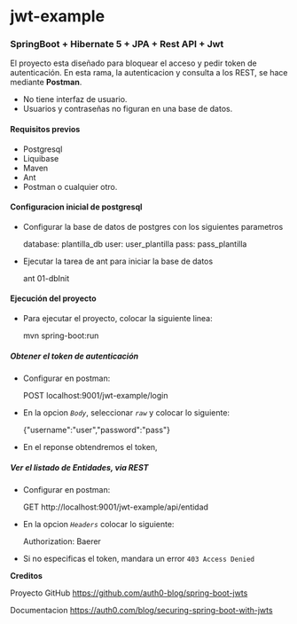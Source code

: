 # jwt-example


### SpringBoot + Hibernate 5 + JPA + Rest API + Jwt

El proyecto esta diseñado para bloquear el acceso y pedir token de autenticación.
En esta rama, la autenticacion y consulta a los REST, se hace mediante **Postman**.
- No tiene interfaz de usuario.
- Usuarios y contraseñas no figuran en una base de datos.

#### Requisitos previos
- Postgresql 
- Liquibase
- Maven
- Ant
- Postman o cualquier otro.

#### Configuracion inicial de postgresql

- Configurar la base de datos de postgres con los siguientes parametros


    database:   plantilla_db
    user:       user_plantilla
    pass:       pass_plantilla

- Ejecutar la tarea de ant para iniciar la base de datos

    
    ant 01-dbInit
    
    
#### Ejecución del proyecto
- Para ejecutar el proyecto, colocar la siguiente linea:
    
    
    mvn spring-boot:run


##### Obtener el token de autenticación
- Configurar en postman:
    
    
    POST localhost:9001/jwt-example/login
    
    
- En la opcion _`Body`_, seleccionar _`raw`_ y colocar lo siguiente:


    {"username":"user","password":"pass"}
    

- En el reponse obtendremos el token, 

##### Ver el listado de Entidades, via REST
- Configurar en postman:


    GET http://localhost:9001/jwt-example/api/entidad
    
    
- En la opcion _`Headers`_ colocar lo siguiente:


    Authorization: Baerer <TokenObtenido>
    
    
- Si no especificas el token, mandara un error `403 Access Denied`

**Creditos**

Proyecto GitHub <https://github.com/auth0-blog/spring-boot-jwts>


Documentacion <https://auth0.com/blog/securing-spring-boot-with-jwts>